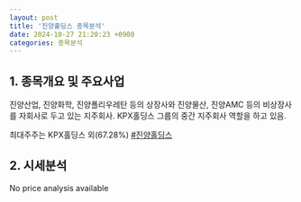 ```yaml
---
layout: post
title: '진양홀딩스 종목분석'
date: 2024-10-27 21:20:23 +0900
categories: 종목분석
---
```


## 1. 종목개요 및 주요사업

진양산업, 진양화학, 진양폴리우레탄 등의 상장사와 진양물산, 진양AMC 등의 비상장사를 자회사로 두고 있는 지주회사. KPX홀딩스 그룹의 중간 지주회사 역할을 하고 있음. 

최대주주는 KPX홀딩스 외(67.28%)
[#진양홀딩스](#)

## 2. 시세분석

No price analysis available
